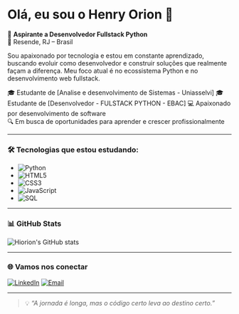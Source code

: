 # Olá, eu sou o Henry Orion 👋
🎯 **Aspirante a Desenvolvedor Fullstack Python**  
📍 Resende, RJ – Brasil

Sou apaixonado por tecnologia e estou em constante aprendizado, buscando evoluir como desenvolvedor e construir soluções que realmente façam a diferença. Meu foco atual é no ecossistema Python e no desenvolvimento web fullstack.

🎓 Estudante de [Analise e desenvolvimento de Sistemas - Uniasselvi] 
🎓 Estudante de [Desenvolvedor - FULSTACK PYTHON - EBAC] 
💻 Apaixonado por desenvolvimento de software  
🔍 Em busca de oportunidades para aprender e crescer profissionalmente  

---

### 🛠️ Tecnologias que estou estudando:

- ![Python](https://img.shields.io/badge/-Python-333?style=flat-square&logo=python)
- ![HTML5](https://img.shields.io/badge/-HTML5-E34F26?style=flat-square&logo=html5&logoColor=white)
- ![CSS3](https://img.shields.io/badge/-CSS3-1572B6?style=flat-square&logo=css3)
- ![JavaScript](https://img.shields.io/badge/-JavaScript-F7DF1E?style=flat-square&logo=javascript&logoColor=black)
- ![SQL](https://img.shields.io/badge/-SQL-4479A1?style=flat-square&logo=mysql&logoColor=white)

---

### 📊 GitHub Stats

![Hiorion's GitHub stats](https://github-readme-stats.vercel.app/api?username=hiorion&show_icons=true&theme=radical)

---

### 🌐 Vamos nos conectar

[![LinkedIn](https://img.shields.io/badge/-LinkedIn-0A66C2?style=flat-square&logo=linkedin&logoColor=white)](https://www.linkedin.com/in/henry-orion-a6960b34/)
[![Email](https://img.shields.io/badge/-Email-red?style=flat-square&logo=gmail&logoColor=white)](mailto:seuemail@gmail.com)

---

> 💡 *“A jornada é longa, mas o código certo leva ao destino certo.”*

